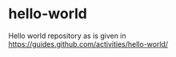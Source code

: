 # hello-world
Hello world repository as is given in https://guides.github.com/activities/hello-world/
